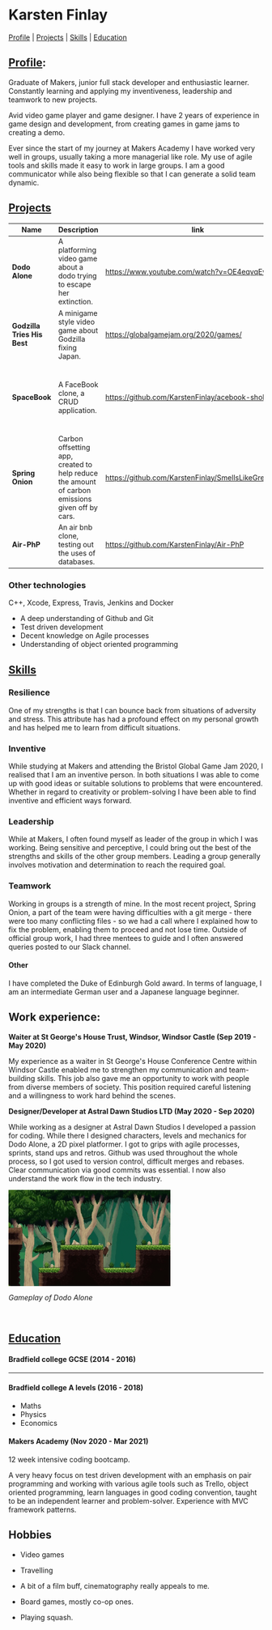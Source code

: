 # Karsten Finlay
[Profile](#profile) | [Projects](#projects) | [Skills](#Skills) | [Education](#Education)

## [Profile](#Profile):

Graduate of Makers, junior full stack developer and enthusiastic learner. Constantly learning and applying my inventiveness, leadership and teamwork to new projects.

Avid video game player and game designer. I have 2 years of experience in game design and development, from creating games in game jams to creating a demo.

Ever since the start of my journey at Makers Academy I have worked very well in groups, usually taking a more managerial like role. My use of agile tools and skills made it easy to work in large groups. I am a good communicator while also being flexible so that I can generate a solid team dynamic.

## [Projects](#projects)

| Name                         | Description | link  | Tech/tools        |
| ---------------------------- | ----------------- | ----------------- | ------------------- |
| **Dodo Alone**               | A platforming video game about a dodo trying to escape her extinction. | https://www.youtube.com/watch?v=OE4eqvqEwUo | Unity, C#. |
| **Godzilla Tries His Best** | A minigame style video game about Godzilla fixing Japan. | https://globalgamejam.org/2020/games/
| **SpaceBook** | A FaceBook clone, a CRUD application. | https://github.com/KarstenFinlay/acebook-sholk | Ruby on Rails, Ruby, Javascript, CSS, HTML, Active Record |godzilla-tries-his-best-8 | Unity, C#  |
| **Spring Onion** | Carbon offsetting app, created to help reduce the amount of carbon emissions given off by cars. | https://github.com/KarstenFinlay/SmellsLikeGreenSpirit | React-native, Expo Go, JavaScript, Jest, CSS |
| **Air-PhP** | An air bnb clone, testing out the uses of databases. | https://github.com/KarstenFinlay/Air-PhP | Sinatra, Ruby, SQL, CSS, HTML  |

### Other technologies
C++, Xcode, Express, Travis, Jenkins and Docker 

* A deep understanding of Github and Git
* Test driven development
* Decent knowledge on Agile processes
* Understanding of object oriented programming 

## [Skills](#Skills)

### Resilience

One of my strengths is that I can bounce back from situations of adversity and stress. This attribute has had a profound effect on my personal growth and has helped me to learn from difficult situations.

### Inventive

While studying at Makers and attending the Bristol Global Game Jam 2020, I realised that I am an inventive person. In both situations I was able to come up with good ideas or suitable solutions to problems that were encountered. Whether in regard to creativity or problem-solving I have been able to find inventive and efficient ways forward.

### Leadership

While at Makers, I often found myself as leader of the group in which I was working. Being sensitive and perceptive, I could bring out the best of the strengths and skills of the other group members. Leading a group generally involves motivation and determination to reach the required goal.

### Teamwork

Working in groups is a strength of mine. In the most recent project, Spring Onion, a part of the team were having difficulties with a git merge - there were too many conflicting files - so we had a call where I explained how to fix the problem, enabling them to proceed and not lose time. Outside of official group work, I had three mentees to guide and I often answered queries posted to our Slack channel.

#### Other

I have completed the Duke of Edinburgh Gold award. In terms of language, I am an intermediate German user and a Japanese language beginner.

## Work experience:

**Waiter at St George's House Trust, Windsor, Windsor Castle (Sep 2019 - May 2020)**

My experience as a waiter in St George's House Conference Centre within Windsor Castle enabled me to strengthen my communication and team-building skills. This job also gave me an opportunity to work with people from diverse members of society. This position required careful listening and a willingness to work hard behind the scenes.

**Designer/Developer at Astral Dawn Studios LTD (May 2020 - Sep 2020)**

While working as a designer at Astral Dawn Studios I developed a passion for coding. While there I designed characters, levels and mechanics for Dodo Alone, a 2D pixel platformer. I got to grips with agile processes, sprints, stand ups and retros. Github was used throughout the whole process, so I got used to version control, difficult merges and rebases. Clear communication via good commits was essential. I now also understand the work flow in the tech industry.

<img align="center" src="./Dodo.gif" width="320" height="190" />

*Gameplay of Dodo Alone*

<br/>

## [Education](#Education)

#### Bradfield college GCSE (2014 - 2016)
---

#### Bradfield college A levels (2016 - 2018)
- Maths
- Physics
- Economics

#### Makers Academy (Nov 2020 - Mar 2021)

12 week intensive coding bootcamp.

A very heavy focus on test driven development with an emphasis on pair programming and working with various agile tools such as Trello, object oriented programming, learn languages in good coding convention, taught to be an independent learner and problem-solver. Experience with MVC framework patterns.

## Hobbies

- Video games

- Travelling 

- A bit of a film buff, cinematography really appeals to me.

- Board games, mostly co-op ones.

- Playing squash.
